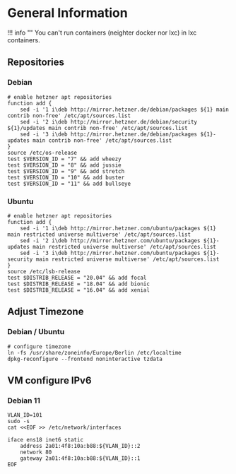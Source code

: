 # General Information

!!! info ""
    You can't run containers (neighter docker nor lxc) in lxc containers.

## Repositories
### Debian
```shell
# enable hetzner apt repositories
function add {
    sed -i '1 i\deb http://mirror.hetzner.de/debian/packages ${1} main contrib non-free' /etc/apt/sources.list
    sed -i '2 i\deb http://mirror.hetzner.de/debian/security ${1}/updates main contrib non-free' /etc/apt/sources.list
    sed -i '3 i\deb http://mirror.hetzner.de/debian/packages ${1}-updates main contrib non-free' /etc/apt/sources.list
}
source /etc/os-release  
test $VERSION_ID = "7" && add wheezy
test $VERSION_ID = "8" && add jussie
test $VERSION_ID = "9" && add stretch
test $VERSION_ID = "10" && add buster
test $VERSION_ID = "11" && add bullseye
```

### Ubuntu
```shell
# enable hetzner apt repositories
function add {
    sed -i '1 i\deb http://mirror.hetzner.com/ubuntu/packages ${1} main restricted universe multiverse' /etc/apt/sources.list
    sed -i '2 i\deb http://mirror.hetzner.com/ubuntu/packages ${1}-updates main restricted universe multiverse' /etc/apt/sources.list
    sed -i '3 i\deb http://mirror.hetzner.com/ubuntu/packages ${1}-security main restricted universe multiverse' /etc/apt/sources.list
}
source /etc/lsb-release
test $DISTRIB_RELEASE = "20.04" && add focal
test $DISTRIB_RELEASE = "18.04" && add bionic
test $DISTRIB_RELEASE = "16.04" && add xenial
```

## Adjust Timezone
### Debian / Ubuntu
```shell
# configure timezone
ln -fs /usr/share/zoneinfo/Europe/Berlin /etc/localtime
dpkg-reconfigure --frontend noninteractive tzdata
```

## VM configure IPv6
### Debian 11
```shell
VLAN_ID=101
sudo -s
cat <<EOF >> /etc/network/interfaces

iface ens18 inet6 static
    address 2a01:4f8:10a:b88:${VLAN_ID}::2
    network 80
    gateway 2a01:4f8:10a:b88:${VLAN_ID}::1
EOF
```

